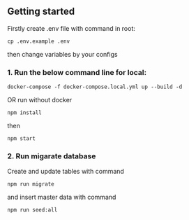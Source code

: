 ## Getting started

Firstly create .env file with command in root:
```
cp .env.example .env
```
then change variables by your configs
### 1. Run the below command line for local:
```
docker-compose -f docker-compose.local.yml up --build -d
```
OR run without docker
```
npm install
```
then
```
npm start
```
### 2. Run migarate database
Create and update tables with command
```
npm run migrate
```
and insert master data with command
```
npm run seed:all
```

